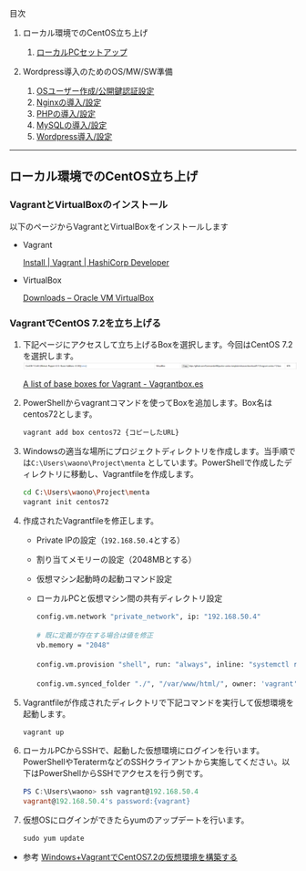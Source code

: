 目次  
1. ローカル環境でのCentOS立ち上げ
   1. [ローカルPCセットアップ](./docs/1_vagrant-setting.md)

2. Wordpress導入のためのOS/MW/SW準備
   1. [OSユーザー作成/公開鍵認証設定](./docs/2-1_ssh-setting.md)
   2. [Nginxの導入/設定](./docs/2-2_nginx-setting.md)
   3. [PHPの導入/設定](./docs/2-3_php-setting.md)
   4. [MySQLの導入/設定](./docs/2-4_mysql-setting.md)
   5. [Wordpress導入/設定](./docs/2-5_wordpress-setting.md)
---

## ローカル環境でのCentOS立ち上げ

### VagrantとVirtualBoxのインストール

以下のページからVagrantとVirtualBoxをインストールします

- Vagrant
    
    [Install | Vagrant | HashiCorp Developer](https://developer.hashicorp.com/vagrant/install?product_intent=vagrant)
    
- VirtualBox
    
    [Downloads     – Oracle VM VirtualBox](https://www.virtualbox.org/wiki/Downloads)
    

### VagrantでCentOS 7.2を立ち上げる

1. 下記ページにアクセスして立ち上げるBoxを選択します。今回はCentOS 7.2を選択します。
    ![1](../images/1.png)

    [A list of base boxes for Vagrant - Vagrantbox.es](https://www.vagrantbox.es/)
    
    
2. PowerShellからvagrantコマンドを使ってBoxを追加します。Box名はcentos72とします。
    
    ```bash
    vagrant add box centos72 {コピーしたURL}
    ```
    
3. Windowsの適当な場所にプロジェクトディレクトリを作成します。当手順では`C:\Users\waono\Project\menta` としています。PowerShellで作成したディレクトリに移動し、Vagrantfileを作成します。
    
    ```bash
    cd C:\Users\waono\Project\menta
    vagrant init centos72
    ```
    
4. 作成されたVagrantfileを修正します。
    - Private IPの設定（`192.168.50.4`とする）
    - 割り当てメモリーの設定（2048MBとする）
    - 仮想マシン起動時の起動コマンド設定
    - ローカルPCと仮想マシン間の共有ディレクトリ設定
        
        ```bash
        config.vm.network "private_network", ip: "192.168.50.4"
        
        # 既に定義が存在する場合は値を修正
        vb.memory = "2048"
        
        config.vm.provision "shell", run: "always", inline: "systemctl restart network.service"
        
        config.vm.synced_folder "./", "/var/www/html/", owner: 'vagrant', group: 'vagrant'
        ```
        
5. Vagrantfileが作成されたディレクトリで下記コマンドを実行して仮想環境を起動します。
    
    ```bash
    vagrant up
    ```
    
6. ローカルPCからSSHで、起動した仮想環境にログインを行います。PowerShellやTeratermなどのSSHクライアントから実施してください。以下はPowerShellからSSHでアクセスを行う例です。
    
    ```powershell
    PS C:\Users\waono> ssh vagrant@192.168.50.4
    vagrant@192.168.50.4's password:{vagrant}
    ```
    
7. 仮想OSにログインができたらyumのアップデートを行います。
    
    ```powershell
    sudo yum update
    ```

- 参考
   [Windows+VagrantでCentOS7.2の仮想環境を構築する](http://program-memo.com/archives/467)
